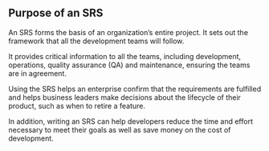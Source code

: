 ## Purpose of an SRS
An SRS forms the basis of an organization’s entire project. It sets out the framework that all the development teams will follow. 

It provides critical information to all the teams, including development, operations, quality assurance (QA) and maintenance, ensuring the teams are in agreement.

Using the SRS helps an enterprise confirm that the requirements are fulfilled and helps business leaders make decisions about the lifecycle of their product, such as when to retire a feature. 

In addition, writing an SRS can help developers reduce the time and effort necessary to meet their goals as well as save money on the cost of development.
